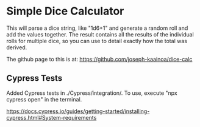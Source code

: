 # Simple Dice Calculator

This will parse a dice string, like "1d6+1" and generate a random roll and add the values together.  The result contains all the results of the individual rolls for multiple dice, so you can use to detail exactly how the total was derived.

The github page to this is at: <https://github.com/joseph-kaainoa/dice-calc>

## Cypress Tests

Added Cypress tests in ./Cypress/integration/.  To use, execute "npx cypress open" in the terminal.

<https://docs.cypress.io/guides/getting-started/installing-cypress.html#System-requirements>